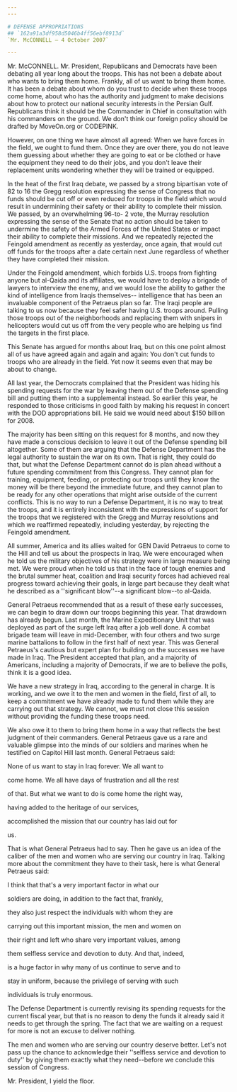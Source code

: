 ```yaml
---
---

# DEFENSE APPROPRIATIONS
## `162a91a3df958d5046b4ff56ebf8913d`
`Mr. McCONNELL — 4 October 2007`

---
```



Mr. McCONNELL. Mr. President, Republicans and Democrats have been 
debating all year long about the troops. This has not been a debate 
about who wants to bring them home. Frankly, all of us want to bring 
them home. It has been a debate about whom do you trust to decide when 
these troops come home, about who has the authority and judgment to 
make decisions about how to protect our national security interests in 
the Persian Gulf. Republicans think it should be the Commander in Chief 
in consultation with his commanders on the ground. We don't think our 
foreign policy should be drafted by MoveOn.org or CODEPINK.

However, on one thing we have almost all agreed: When we have forces 
in the field, we ought to fund them. Once they are over there, you do 
not leave them guessing about whether they are going to eat or be 
clothed or have the equipment they need to do their jobs, and you don't 
leave their replacement units wondering whether they will be trained or 
equipped.

In the heat of the first Iraq debate, we passed by a strong 
bipartisan vote of 82 to 16 the Gregg resolution expressing the sense 
of Congress that no funds should be cut off or even reduced for troops 
in the field which would result in undermining their safety or their 
ability to complete their mission. We passed, by an overwhelming 96-to-
2 vote, the Murray resolution expressing the sense of the Senate that 
no action should be taken to undermine the safety of the Armed Forces 
of the United States or impact their ability to complete their 
missions. And we repeatedly rejected the Feingold amendment as recently 
as yesterday, once again, that would cut off funds for the troops after 
a date certain next June regardless of whether they have completed 
their mission.

Under the Feingold amendment, which forbids U.S. troops from fighting 
anyone but al-Qaida and its affiliates, we would have to deploy a 
brigade of lawyers to interview the enemy, and we would lose the 
ability to gather the kind of intelligence from Iraqis themselves--
intelligence that has been an invaluable component of the Petraeus plan 
so far. The Iraqi people are talking to us now because they feel safer 
having U.S. troops around. Pulling those troops out of the 
neighborhoods and replacing them with snipers in helicopters would cut 
us off from the very people who are helping us find the targets in the 
first place.

This Senate has argued for months about Iraq, but on this one point 
almost all of us have agreed again and again and again: You don't cut 
funds to troops who are already in the field. Yet now it seems even 
that may be about to change.

All last year, the Democrats complained that the President was hiding 
his spending requests for the war by leaving them out of the Defense 
spending bill and putting them into a supplemental instead. So earlier 
this year, he responded to those criticisms in good faith by making his 
request in concert with the DOD appropriations bill. He said we would 
need about $150 billion for 2008.

The majority has been sitting on this request for 8 months, and now 
they have made a conscious decision to leave it out of the Defense 
spending bill altogether. Some of them are arguing that the Defense 
Department has the legal authority to sustain the war on its own. That 
is right, they could do that, but what the Defense Department cannot do 
is plan ahead without a future spending commitment from this Congress. 
They cannot plan for training, equipment, feeding, or protecting our 
troops until they know the money will be there beyond the immediate 
future, and they cannot plan to be ready for any other operations that 
might arise outside of the current conflicts. This is no way to run a 
Defense Department, it is no way to treat the troops, and it is 
entirely inconsistent with the expressions of support for the troops 
that we registered with the Gregg and Murray resolutions and which we 
reaffirmed repeatedly, including yesterday, by rejecting the Feingold 
amendment.


All summer, America and its allies waited for GEN David Petraeus to 
come to the Hill and tell us about the prospects in Iraq. We were 
encouraged when he told us the military objectives of his strategy were 
in large measure being met. We were proud when he told us that in the 
face of tough enemies and the brutal summer heat, coalition and Iraqi 
security forces had achieved real progress toward achieving their 
goals, in large part because they dealt what he described as a 
''significant blow''--a significant blow--to al-Qaida.

General Petraeus recommended that as a result of these early 
successes, we can begin to draw down our troops beginning this year. 
That drawdown has already begun. Last month, the Marine Expeditionary 
Unit that was deployed as part of the surge left Iraq after a job well 
done. A combat brigade team will leave in mid-December, with four 
others and two surge marine battalions to follow in the first half of 
next year. This was General Petraeus's cautious but expert plan for 
building on the successes we have made in Iraq. The President accepted 
that plan, and a majority of Americans, including a majority of 
Democrats, if we are to believe the polls, think it is a good idea.

We have a new strategy in Iraq, according to the general in charge. 
It is working, and we owe it to the men and women in the field, first 
of all, to keep a commitment we have already made to fund them while 
they are carrying out that strategy. We cannot, we must not close this 
session without providing the funding these troops need.

We also owe it to them to bring them home in a way that reflects the 
best judgment of their commanders. General Petraeus gave us a rare and 
valuable glimpse into the minds of our soldiers and marines when he 
testified on Capitol Hill last month. General Petraeus said:




 None of us want to stay in Iraq forever. We all want to 


 come home. We all have days of frustration and all the rest 


 of that. But what we want to do is come home the right way, 


 having added to the heritage of our services,




 accomplished the mission that our country has laid out for 


 us.


That is what General Petraeus had to say. Then he gave us an idea of 
the caliber of the men and women who are serving our country in Iraq. 
Talking more about the commitment they have to their task, here is what 
General Petraeus said:




 I think that that's a very important factor in what our 


 soldiers are doing, in addition to the fact that, frankly, 


 they also just respect the individuals with whom they are 


 carrying out this important mission, the men and women on 


 their right and left who share very important values, among 


 them selfless service and devotion to duty. And that, indeed, 


 is a huge factor in why many of us continue to serve and to 


 stay in uniform, because the privilege of serving with such 


 individuals is truly enormous.


The Defense Department is currently revising its spending requests 
for the current fiscal year, but that is no reason to deny the funds it 
already said it needs to get through the spring. The fact that we are 
waiting on a request for more is not an excuse to deliver nothing.

The men and women who are serving our country deserve better. Let's 
not pass up the chance to acknowledge their ''selfless service and 
devotion to duty'' by giving them exactly what they need--before we 
conclude this session of Congress.

Mr. President, I yield the floor.
